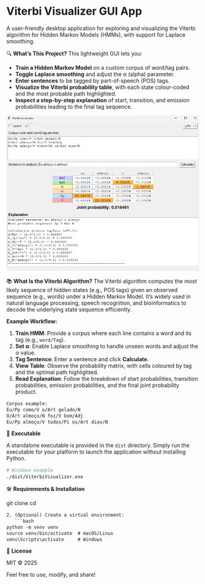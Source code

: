 ﻿# Viterbi Visualizer GUI App

A user-friendly desktop application for exploring and visualizing the Viterbi algorithm for Hidden Markov Models (HMMs), with support for Laplace smoothing.

🔍 **What’s This Project?**
This lightweight GUI lets you:

- **Train a Hidden Markov Model** on a custom corpus of word/tag pairs.
- **Toggle Laplace smoothing** and adjust the α (alpha) parameter.
- **Enter sentences** to be tagged by part-of-speech (POS) tags.
- **Visualize the Viterbi probability table**, with each state colour-coded and the most probable path highlighted.
- **Inspect a step-by-step explanation** of start, transition, and emission probabilities leading to the final tag sequence.

![App Screenshot](vit1.png)

📚 **What Is the Viterbi Algorithm?**
The Viterbi algorithm computes the most likely sequence of hidden states (e.g., POS tags) given an observed sequence (e.g., words) under a Hidden Markov Model. It’s widely used in natural language processing, speech recognition, and bioinformatics to decode the underlying state sequence efficiently.

**Example Workflow:**

1. **Train HMM**: Provide a corpus where each line contains a word and its tag (e.g., `word/Tag`).
2. **Set α**: Enable Laplace smoothing to handle unseen words and adjust the α value.
3. **Tag Sentence**: Enter a sentence and click **Calculate**.
4. **View Table**: Observe the probability matrix, with cells coloured by tag and the optimal path highlighted.
5. **Read Explanation**: Follow the breakdown of start probabilities, transition probabilities, emission probabilities, and the final joint probability product.

```plaintext
Corpus example:
Eu/Pp como/V o/Art gelado/N
O/Art almoço/N foi/V bom/Adj
Eu/Pp almoço/V todos/Pi os/Art dias/N
```

🚀 **Executable**

A standalone executable is provided in the `dist` directory. Simply run the executable for your platform to launch the application without installing Python.

```bash
# Windows example
./dist/ViterbiVisualizer.exe
```

🛠️ **Requirements & Installation**

git clone <repo-url>
cd <repo-directory>

````
2. (Optional) Create a virtual environment:
   ```bash
python -m venv venv
source venv/bin/activate  # macOS/Linux
venv\Scripts\activate     # Windows
````


📄 **License**

MIT © 2025

Feel free to use, modify, and share!
